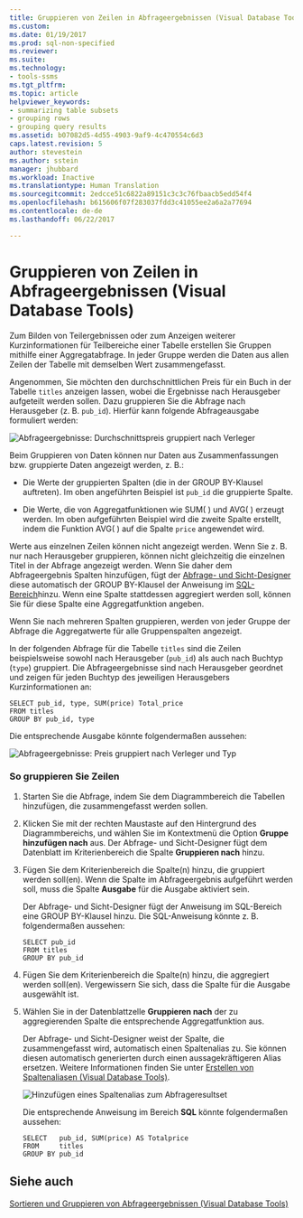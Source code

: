 ```yaml
---
title: Gruppieren von Zeilen in Abfrageergebnissen (Visual Database Tools) | Microsoft-Dokumentation
ms.custom: 
ms.date: 01/19/2017
ms.prod: sql-non-specified
ms.reviewer: 
ms.suite: 
ms.technology:
- tools-ssms
ms.tgt_pltfrm: 
ms.topic: article
helpviewer_keywords:
- summarizing table subsets
- grouping rows
- grouping query results
ms.assetid: b07082d5-4d55-4903-9af9-4c470554c6d3
caps.latest.revision: 5
author: stevestein
ms.author: sstein
manager: jhubbard
ms.workload: Inactive
ms.translationtype: Human Translation
ms.sourcegitcommit: 2edcce51c6822a89151c3c3c76fbaacb5edd54f4
ms.openlocfilehash: b615606f07f283037fdd3c41055ee2a6a2a77694
ms.contentlocale: de-de
ms.lasthandoff: 06/22/2017

---
```

# <a name="group-rows-in-query-results-visual-database-tools"></a>Gruppieren von Zeilen in Abfrageergebnissen (Visual Database Tools)
Zum Bilden von Teilergebnissen oder zum Anzeigen weiterer Kurzinformationen für Teilbereiche einer Tabelle erstellen Sie Gruppen mithilfe einer Aggregatabfrage. In jeder Gruppe werden die Daten aus allen Zeilen der Tabelle mit demselben Wert zusammengefasst.  
  
Angenommen, Sie möchten den durchschnittlichen Preis für ein Buch in der Tabelle `titles` anzeigen lassen, wobei die Ergebnisse nach Herausgeber aufgeteilt werden sollen. Dazu gruppieren Sie die Abfrage nach Herausgeber (z. B. `pub_id`). Hierfür kann folgende Abfrageausgabe formuliert werden:  
  
![Abfrageergebnisse: Durchschnittspreis gruppiert nach Verleger](../../ssms/visual-db-tools/media/dv3w9e1.gif "Query results: average price grouped by publisher")  
  
Beim Gruppieren von Daten können nur Daten aus Zusammenfassungen bzw. gruppierte Daten angezeigt werden, z. B.:  
  
-   Die Werte der gruppierten Spalten (die in der GROUP BY-Klausel auftreten). Im oben angeführten Beispiel ist `pub_id` die gruppierte Spalte.  
  
-   Die Werte, die von Aggregatfunktionen wie SUM( ) und AVG( ) erzeugt werden. Im oben aufgeführten Beispiel wird die zweite Spalte erstellt, indem die Funktion AVG( ) auf die Spalte `price` angewendet wird.  
  
Werte aus einzelnen Zeilen können nicht angezeigt werden. Wenn Sie z. B. nur nach Herausgeber gruppieren, können nicht gleichzeitig die einzelnen Titel in der Abfrage angezeigt werden. Wenn Sie daher dem Abfrageergebnis Spalten hinzufügen, fügt der [Abfrage- und Sicht-Designer](../../ssms/visual-db-tools/query-and-view-designer-tools-visual-database-tools.md) diese automatisch der GROUP BY-Klausel der Anweisung im [SQL-Bereich](../../ssms/visual-db-tools/sql-pane-visual-database-tools.md)hinzu. Wenn eine Spalte stattdessen aggregiert werden soll, können Sie für diese Spalte eine Aggregatfunktion angeben.  
  
Wenn Sie nach mehreren Spalten gruppieren, werden von jeder Gruppe der Abfrage die Aggregatwerte für alle Gruppenspalten angezeigt.  
  
In der folgenden Abfrage für die Tabelle `titles` sind die Zeilen beispielsweise sowohl nach Herausgeber (`pub_id`) als auch nach Buchtyp (`type`) gruppiert. Die Abfrageergebnisse sind nach Herausgeber geordnet und zeigen für jeden Buchtyp des jeweiligen Herausgebers Kurzinformationen an:  
  
```  
SELECT pub_id, type, SUM(price) Total_price  
FROM titles  
GROUP BY pub_id, type  
```  
  
Die entsprechende Ausgabe könnte folgendermaßen aussehen:  
  
![Abfrageergebnisse: Preis gruppiert nach Verleger und Typ](../../ssms/visual-db-tools/media/dv3w9e2.gif "Query results: price grouped by publisher and type")  
  
### <a name="to-group-rows"></a>So gruppieren Sie Zeilen  
  
1.  Starten Sie die Abfrage, indem Sie dem Diagrammbereich die Tabellen hinzufügen, die zusammengefasst werden sollen.  
  
2.  Klicken Sie mit der rechten Maustaste auf den Hintergrund des Diagrammbereichs, und wählen Sie im Kontextmenü die Option **Gruppe hinzufügen nach** aus. Der Abfrage- und Sicht-Designer fügt dem Datenblatt im Kriterienbereich die Spalte **Gruppieren nach** hinzu.  
  
3.  Fügen Sie dem Kriterienbereich die Spalte(n) hinzu, die gruppiert werden soll(en). Wenn die Spalte im Abfrageergebnis aufgeführt werden soll, muss die Spalte **Ausgabe** für die Ausgabe aktiviert sein.  
  
    Der Abfrage- und Sicht-Designer fügt der Anweisung im SQL-Bereich eine GROUP BY-Klausel hinzu. Die SQL-Anweisung könnte z. B. folgendermaßen aussehen:  
  
    ```  
    SELECT pub_id  
    FROM titles  
    GROUP BY pub_id  
    ```  
  
4.  Fügen Sie dem Kriterienbereich die Spalte(n) hinzu, die aggregiert werden soll(en). Vergewissern Sie sich, dass die Spalte für die Ausgabe ausgewählt ist.  
  
5.  Wählen Sie in der Datenblattzelle **Gruppieren nach** der zu aggregierenden Spalte die entsprechende Aggregatfunktion aus.  
  
    Der Abfrage- und Sicht-Designer weist der Spalte, die zusammengefasst wird, automatisch einen Spaltenalias zu. Sie können diesen automatisch generierten durch einen aussagekräftigeren Alias ersetzen. Weitere Informationen finden Sie unter [Erstellen von Spaltenaliasen (Visual Database Tools)](../../ssms/visual-db-tools/create-column-aliases-visual-database-tools.md).  
  
    ![Hinzufügen eines Spaltenalias zum Abfrageresultset](../../ssms/visual-db-tools/media/dv3w9e3.gif "Adding a column alias to the query result set")  
  
    Die entsprechende Anweisung im Bereich **SQL** könnte folgendermaßen aussehen:  
  
    ```  
    SELECT   pub_id, SUM(price) AS Totalprice  
    FROM     titles  
    GROUP BY pub_id  
    ```  
  
## <a name="see-also"></a>Siehe auch  
[Sortieren und Gruppieren von Abfrageergebnissen (Visual Database Tools)](../../ssms/visual-db-tools/sort-and-group-query-results-visual-database-tools.md)  
  

